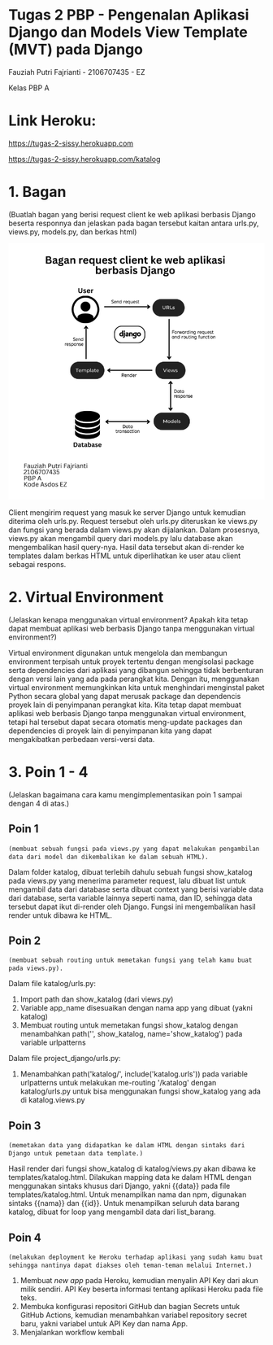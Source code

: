 # Tugas 2 PBP - Pengenalan Aplikasi Django dan Models View Template (MVT) pada Django

Fauziah Putri Fajrianti - 2106707435 - EZ

Kelas PBP A


# Link Heroku: 
https://tugas-2-sissy.herokuapp.com  

https://tugas-2-sissy.herokuapp.com/katalog 


# 1. Bagan
(Buatlah bagan yang berisi request client ke web aplikasi berbasis Django beserta responnya dan jelaskan pada bagan tersebut kaitan antara urls.py, views.py, models.py, dan berkas html)
    
![Gambar]('../../bagan.png?raw=true')
    
Client mengirim request yang masuk ke server Django untuk kemudian diterima oleh urls.py. Request tersebut oleh urls.py diteruskan ke views.py dan fungsi yang berada dalam views.py akan dijalankan. Dalam prosesnya, views.py akan mengambil query dari models.py lalu database akan mengembalikan hasil query-nya. Hasil data tersebut akan di-render ke templates dalam berkas HTML untuk diperlihatkan ke user atau client sebagai respons.


# 2. Virtual Environment

(Jelaskan kenapa menggunakan virtual environment? Apakah kita tetap dapat membuat aplikasi web berbasis Django tanpa menggunakan virtual environment?)

Virtual environment digunakan untuk mengelola dan membangun environment terpisah untuk proyek tertentu dengan mengisolasi package serta dependencies dari aplikasi yang dibangun sehingga tidak berbenturan dengan versi lain yang ada pada perangkat kita. Dengan itu, menggunakan virtual environment memungkinkan kita untuk menghindari menginstal paket Python secara global yang dapat merusak package dan dependencis proyek lain di penyimpanan perangkat kita.
Kita tetap dapat membuat aplikasi web berbasis Django tanpa menggunakan virtual environment, tetapi hal tersebut dapat secara otomatis meng-update packages dan dependencies di proyek lain di penyimpanan kita yang dapat mengakibatkan perbedaan versi-versi data.


# 3. Poin 1 - 4        

(Jelaskan bagaimana cara kamu mengimplementasikan poin 1 sampai dengan 4 di atas.)
    
## Poin 1 

    (membuat sebuah fungsi pada views.py yang dapat melakukan pengambilan data dari model dan dikembalikan ke dalam sebuah HTML).

Dalam folder katalog, dibuat terlebih dahulu sebuah fungsi show_katalog pada views.py yang menerima parameter request, lalu dibuat list untuk mengambil data dari database serta dibuat context yang berisi variable data dari database, serta variable lainnya seperti nama, dan ID, sehingga data tersebut dapat ikut di-render oleh Django.
Fungsi ini mengembalikan hasil render untuk dibawa ke HTML.

## Poin 2

    (membuat sebuah routing untuk memetakan fungsi yang telah kamu buat pada views.py).

Dalam file katalog/urls.py:
1) Import path dan show_katalog (dari views.py)
2) Variable app_name disesuaikan dengan nama app yang dibuat (yakni katalog)
3) Membuat routing untuk memetakan fungsi show_katalog dengan menambahkan path('', show_katalog, name='show_katalog') pada variable urlpatterns

Dalam file project_django/urls.py:
1) Menambahkan path('katalog/', include('katalog.urls')) pada variable urlpatterns untuk melakukan me-routing '/katalog' dengan katalog/urls.py untuk bisa menggunakan fungsi show_katalog yang ada di katalog.views.py

## Poin 3

    (memetakan data yang didapatkan ke dalam HTML dengan sintaks dari Django untuk pemetaan data template.)

Hasil render dari fungsi show_katalog di katalog/views.py akan dibawa ke templates/katalog.html. Dilakukan mapping data ke dalam HTML dengan menggunakan sintaks khusus dari Django, yakni {{data}} pada file templates/katalog.html.
Untuk menampilkan nama dan npm, digunakan sintaks {{nama}} dan {{id}}. Untuk menampilkan seluruh data barang katalog, dibuat for loop yang mengambil data dari list_barang.

## Poin 4

    (melakukan deployment ke Heroku terhadap aplikasi yang sudah kamu buat sehingga nantinya dapat diakses oleh teman-teman melalui Internet.)

1) Membuat *new app* pada Heroku, kemudian menyalin API Key dari akun milik sendiri. API Key beserta informasi tentang aplikasi Heroku pada file teks. 
2) Membuka konfigurasi repositori GitHub dan bagian Secrets untuk GitHub Actions, kemudian menambahkan variabel repository secret baru, yakni variabel untuk API Key dan nama App.
3) Menjalankan workflow kembali

